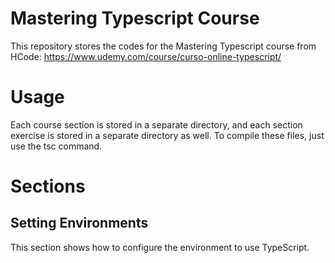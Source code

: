 # Mastering Typescript Course

This repository stores the codes for the Mastering Typescript course from HCode: https://www.udemy.com/course/curso-online-typescript/

# Usage

Each course section is stored in a separate directory, and each section exercise is stored in a separate directory as well. To compile these files, just use the tsc command.

# Sections

## Setting Environments

This section shows how to configure the environment to use TypeScript.